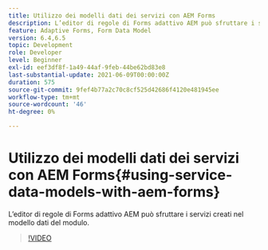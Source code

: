 ```yaml
---
title: Utilizzo dei modelli dati dei servizi con AEM Forms
description: L’editor di regole di Forms adattivo AEM può sfruttare i servizi creati nel modello dati del modulo.
feature: Adaptive Forms, Form Data Model
version: 6.4,6.5
topic: Development
role: Developer
level: Beginner
exl-id: eef3df8f-1a49-44af-9feb-44be62bd83e8
last-substantial-update: 2021-06-09T00:00:00Z
duration: 575
source-git-commit: 9fef4b77a2c70c8cf525d42686f4120e481945ee
workflow-type: tm+mt
source-wordcount: '46'
ht-degree: 0%

---
```


# Utilizzo dei modelli dati dei servizi con AEM Forms{#using-service-data-models-with-aem-forms}

L’editor di regole di Forms adattivo AEM può sfruttare i servizi creati nel modello dati del modulo.

>[!VIDEO](https://video.tv.adobe.com/v/17739?quality=12&learn=on)
